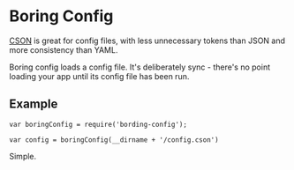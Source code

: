 # Boring Config

[CSON](https://github.com/bevry/cson) is great for config files, with less unnecessary tokens than JSON and more consistency than YAML.

Boring config loads a config file. It's deliberately sync - there's no point loading your app until its config file has been run.


## Example

	var boringConfig = require('bording-config');

	var config = boringConfig(__dirname + '/config.cson')

Simple.